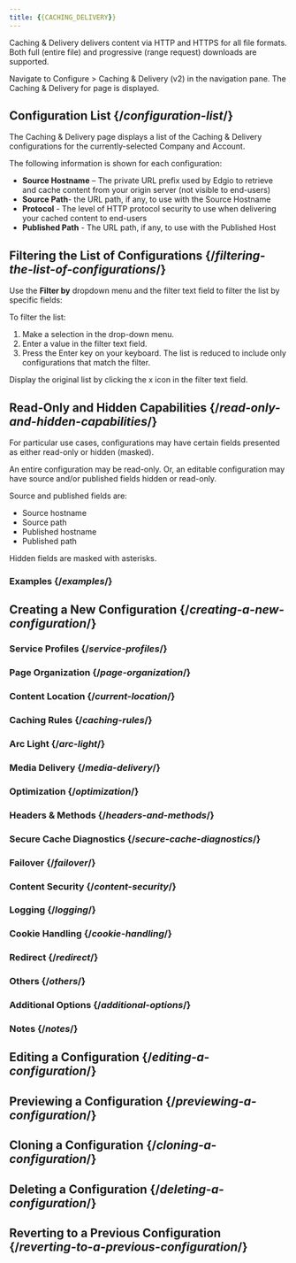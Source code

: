 ```yaml
---
title: {{CACHING_DELIVERY}}
---
```

Caching & Delivery delivers content via HTTP and HTTPS for all file formats. Both full (entire file) and progressive (range request) downloads are supported.

Navigate to Configure > Caching & Delivery (v2) in the navigation pane. The Caching & Delivery for page is displayed.

## Configuration List {/*configuration-list*/}
The Caching & Delivery page displays a list of the Caching & Delivery configurations for the currently-selected Company and Account.

The following information is shown for each configuration:

- **Source Hostname** – The private URL prefix used by Edgio to retrieve and cache content from your origin server (not visible to end-users)
- **Source Path**- the URL path, if any, to use with the Source Hostname
- **Protocol** - The level of HTTP protocol security to use when delivering your cached content to end-users
- **Published Path** - The URL path, if any, to use with the Published Host

## Filtering the List of Configurations {/*filtering-the-list-of-configurations*/}
Use the **Filter by** dropdown menu and the filter text field to filter the list by specific fields:

To filter the list:
1. Make a selection in the drop-down menu.
2. Enter a value in the filter text field.
3. Press the Enter key on your keyboard. The list is reduced to include only configurations that match the filter.

Display the original list by clicking the x icon in the filter text field.

## Read-Only and Hidden Capabilities {/*read-only-and-hidden-capabilities*/}
For particular use cases, configurations may have certain fields presented as either read-only or hidden (masked).

An entire configuration may be read-only. Or, an editable configuration may have source and/or published fields hidden or read-only.

Source and published fields are:
- Source hostname
- Source path
- Published hostname
- Published path

Hidden fields are masked with asterisks.

### Examples {/*examples*/}
## Creating a New Configuration {/*creating-a-new-configuration*/}
### Service Profiles  {/*service-profiles*/}
### Page Organization  {/*page-organization*/}
### Content Location  {/*current-location*/}
### Caching Rules  {/*caching-rules*/}
### Arc Light  {/*arc-light*/}
### Media Delivery  {/*media-delivery*/}
### Optimization  {/*optimization*/}
### Headers & Methods  {/*headers-and-methods*/}
### Secure Cache Diagnostics  {/*secure-cache-diagnostics*/}
### Failover  {/*failover*/}
### Content Security  {/*content-security*/}
### Logging  {/*logging*/}
### Cookie Handling  {/*cookie-handling*/}
### Redirect  {/*redirect*/}
### Others  {/*others*/}
### Additional Options  {/*additional-options*/}
### Notes  {/*notes*/}
## Editing a Configuration  {/*editing-a-configuration*/}
## Previewing a Configuration  {/*previewing-a-configuration*/}
## Cloning a Configuration  {/*cloning-a-configuration*/}
## Deleting a Configuration  {/*deleting-a-configuration*/}
## Reverting to a Previous Configuration  {/*reverting-to-a-previous-configuration*/}
